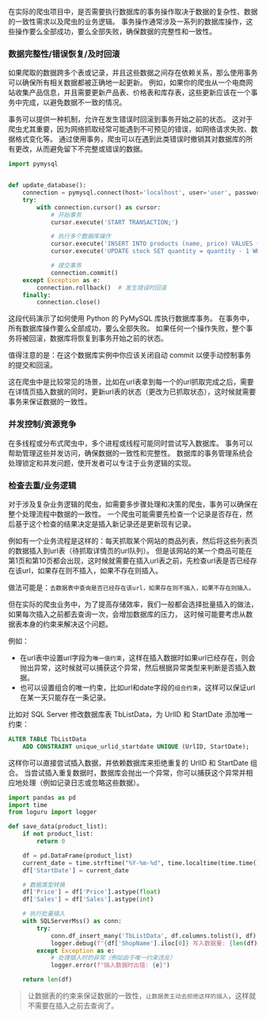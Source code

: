 在实际的爬虫项目中，是否需要执行数据库的事务操作取决于数据的复杂性、数据的一致性需求以及爬虫的业务逻辑。
事务操作通常涉及一系列的数据库操作，这些操作要么全部成功，要么全部失败，确保数据的完整性和一致性。

### 数据完整性/错误恢复/及时回滚

如果爬取的数据跨多个表或记录，并且这些数据之间存在依赖关系，那么使用事务可以确保所有相关数据都被正确地一起更新。
例如，如果你的爬虫从一个电商网站收集产品信息，并且需要更新产品表、价格表和库存表，这些更新应该在一个事务中完成，以避免数据不一致的情况。

事务可以提供一种机制，允许在发生错误时回滚到事务开始之前的状态。
这对于爬虫尤其重要，因为网络抓取经常可能遇到不可预见的错误，如网络请求失败、数据格式变化等。
通过使用事务，爬虫可以在遇到此类错误时撤销其对数据库的所有更改，从而避免留下不完整或错误的数据。

```python
import pymysql


def update_database():
    connection = pymysql.connect(host='localhost', user='user', password='passwd', db='db')
    try:
        with connection.cursor() as cursor:
            # 开始事务
            cursor.execute('START TRANSACTION;')

            # 执行多个数据库操作
            cursor.execute('INSERT INTO products (name, price) VALUES (%s, %s)', ('product1', 10))
            cursor.execute('UPDATE stock SET quantity = quantity - 1 WHERE product_id = %s', (1,))

            # 提交事务
            connection.commit()
    except Exception as e:
        connection.rollback()  # 发生错误时回滚
    finally:
        connection.close()
```

这段代码演示了如何使用 Python 的 PyMySQL 库执行数据库事务。
在事务中，所有数据库操作要么全部成功，要么全部失败。
如果任何一个操作失败，整个事务将被回滚，数据库将恢复到事务开始之前的状态。

值得注意的是：在这个数据库实例中你应该关闭自动 commit 以便手动控制事务的提交和回滚。

这在爬虫中是比较常见的场景，比如在url表拿到每一个的url抓取完成之后，需要在详情页插入数据的同时，更新url表的状态（更改为已抓取状态），这时候就需要事务来保证数据的一致性。

### 并发控制/资源竞争

在多线程或分布式爬虫中，多个进程或线程可能同时尝试写入数据库。
事务可以帮助管理这些并发访问，确保数据的一致性和完整性。
数据库的事务管理系统会处理锁定和并发问题，使开发者可以专注于业务逻辑的实现。

### 检查去重/业务逻辑

对于涉及复杂业务逻辑的爬虫，如需要多步骤处理和决策的爬虫，事务可以确保在整个处理流程中数据的一致性。
一个爬虫可能需要先检查一个记录是否存在，然后基于这个检查的结果决定是插入新记录还是更新现有记录。

例如有一个业务流程是这样的：每天抓取某个网站的商品列表，然后将这些列表页的数据插入到url表（待抓取详情页的url队列）。
但是该网站的某一个商品可能在第1页和第10页都会出现，这时候就需要在插入url表之前，先检查url表是否已经存在该url，如果存在则不插入，如果不存在则插入。

做法可能是：`去数据表中查询是否已经存在该url，如果存在则不插入，如果不存在则插入。`

但在实际的爬虫业务中，为了提高存储效率，我们一般都会选择批量插入的做法，如果每次插入之前都去查询一次，会增加数据库的压力，
这时候可能要考虑从数据表本身的约束来解决这个问题。

例如：

- 在url表中设置url字段为`唯一值约束`，这样在插入数据时如果url已经存在，则会抛出异常，这时候就可以捕获这个异常，然后根据异常类型来判断是否插入数据。
- 也可以设置组合的唯一约束，比如url和date字段的`组合约束`，这样可以保证url在某一天只能存在一条记录。

比如对 SQL Server 修改数据库表 TbListData，为 UrlID 和 StartDate 添加唯一约束：

```sql
ALTER TABLE TbListData
    ADD CONSTRAINT unique_urlid_startdate UNIQUE (UrlID, StartDate);
```

这样你可以直接尝试插入数据，并依赖数据库来拒绝重复的 UrlID 和 StartDate 组合。
当尝试插入重复数据时，数据库会抛出一个异常，你可以捕获这个异常并相应地处理（例如记录日志或忽略这些数据）。

```python
import pandas as pd
import time
from loguru import logger

def save_data(product_list):
    if not product_list:
        return 0

    df = pd.DataFrame(product_list)
    current_date = time.strftime("%Y-%m-%d", time.localtime(time.time()))
    df['StartDate'] = current_date

    # 数据类型转换
    df['Price'] = df['Price'].astype(float)
    df['Sales'] = df['Sales'].astype(int)

    # 执行批量插入
    with SQLServerMss() as conn:
        try:
            conn.df_insert_many('TbListData', df.columns.tolist(), df)
            logger.debug(f"{df['ShopName'].iloc[0]} 写入数据量: {len(df)}")
        except Exception as e:
            # 处理插入时的异常（例如由于唯一约束违反）
            logger.error(f"插入数据时出错: {e}")

    return len(df)
```
> 让数据表的约束来保证数据的一致性，`让数据表主动去拒绝这样的插入`，这样就不需要在插入之前去查询了。




